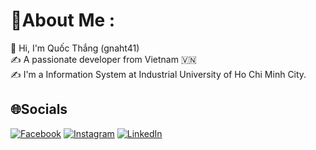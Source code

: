 # 💫About Me :
👋 Hi, I'm Quốc Thắng (gnaht41)
<br>
✍ A passionate developer from Vietnam 🇻🇳
<br>
✍ I'm a Information System at Industrial University of Ho Chi Minh City.
<br>

## 🌐Socials
[![Facebook](https://img.shields.io/badge/Facebook-%231877F2.svg?logo=Facebook&logoColor=white)](https://www.facebook.com/gnaht41) [![Instagram](https://img.shields.io/badge/Instagram-%23E4405F.svg?logo=Instagram&logoColor=white)](https://www.instagram.com/_qthang04/) [![LinkedIn](https://img.shields.io/badge/LinkedIn-%230077B5.svg?logo=linkedin&logoColor=white)](https://linkedin.com/in/https://www.linkedin.com/in/qu%E1%BB%91c-th%E1%BA%AFng-62574a271/details/education/)
